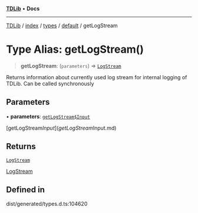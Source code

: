 [**TDLib**](../../../../../../README.md) • **Docs**

***

[TDLib](../../../../../../modules.md) / [index](../../../../../README.md) / [types](../../../README.md) / [default](../README.md) / getLogStream

# Type Alias: getLogStream()

> **getLogStream**: (`parameters`) => [`LogStream`](LogStream.md)

Returns information about currently used log stream for internal logging of TDLib. Can be called synchronously

## Parameters

• **parameters**: [`getLogStream$Input`](getLogStream$Input.md)

[getLogStream$Input](getLogStream$Input.md)

## Returns

[`LogStream`](LogStream.md)

[LogStream](LogStream.md)

## Defined in

dist/generated/types.d.ts:104620
